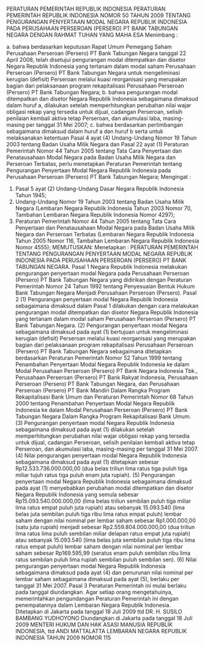  PERATURAN PEMERINTAH REPUBLIK INDONESIA PERATURAN PEMERINTAH REPUBLIK INDONESIA NOMOR 50 TAHUN 2009 TENTANG PENGURANGAN PENYERTAAN MODAL NEGARA REPUBLIK INDONESIA PADA PERUSAHAAN PERSEROAN (PERSERO) PT BANK TABUNGAN NEGARA
DENGAN RAHMAT TUHAN YANG MAHA ESA
Menimbang :

a. bahwa berdasarkan keputusan Rapat Umum Pemegang Saham Perusahaan Perseroan (Persero) PT Bank Tabungan Negara tanggal 22 April 2008, telah disetujui pengurangan modal ditempatkan dan disetor Negara Republik Indonesia yang tertanam dalam modal saham Perusahaan Perseroan (Persero) PT Bank Tabungan Negara untuk mengeliminasi kerugian (defisit) Perseroan melalui kuasi reorganisasi yang merupakan bagian dari pelaksanaan program rekapitalisasi Perusahaan Perseroan (Persero) PT Bank Tabungan Negara;
b. bahwa pengurangan modal ditempatkan dan disetor Negara Republik Indonesia sebagaimana dimaksud dalam huruf a, dilakukan setelah memperhitungkan perubahan nilai wajar obligasi rekap yang tersedia untuk dijual, cadangan Perseroan, selisih penilaian kembali aktiva tetap Perseroan, dan akumulasi laba, masing-masing per tanggal 31 Mei 2007;
c. bahwa berdasarkan pertimbangan sebagaimana dimaksud dalam huruf a dan huruf b serta untuk melaksanakan ketentuan Pasal 4 ayat (4) Undang-Undang Nomor 19 Tahun 2003 tentang Badan Usaha Milik Negara dan Pasal 22 ayat (1) Peraturan Pemerintah Nomor 44 Tahun 2005 tentang Tata Cara Penyertaan dan Penatausahaan Modal Negara pada Badan Usaha Milik Negara dan Perseroan Terbatas, perlu menetapkan Peraturan Pemerintah tentang Pengurangan Penyertaan Modal Negara Republik Indonesia pada Perusahaan Perseroan (Persero) PT Bank Tabungan Negara;
Mengingat :

1. Pasal 5 ayat (2) Undang-Undang Dasar Negara Republik Indonesia Tahun 1945;
2. Undang-Undang Nomor 19 Tahun 2003 tentang Badan Usaha Milik Negara (Lembaran Negara Republik Indonesia Tahun 2003 Nomor 70, Tambahan Lembaran Negara Republik Indonesia Nomor 4297);
3. Peraturan Pemerintah Nomor 44 Tahun 2005 tentang Tata Cara Penyertaan dan Penatausahaan Modal Negara pada Badan Usaha Milik Negara dan Perseroan Terbatas (Lembaran Negara Republik Indonesia Tahun 2005 Nomor 116, Tambahan Lembaran Negara Republik Indonesia Nomor 4555);
MEMUTUSKAN:
 Menetapkan : PERATURAN PEMERINTAH TENTANG PENGURANGAN PENYERTAAN MODAL NEGARA REPUBLIK INDONESIA PADA PERUSAHAAN PERSEROAN (PERSERO) PT BANK TABUNGAN NEGARA.
Pasal 1
Negara Republik Indonesia melakukan pengurangan penyertaan modal Negara pada Perusahaan Perseroan (Persero) PT Bank Tabungan Negara yang didirikan dengan Peraturan Pemerintah Nomor 24 Tahun 1992 tentang Penyesuaian Bentuk Hukum Bank Tabungan Negara Menjadi Perusahaan Perseroan (Persero).
Pasal 2
(1) Pengurangan penyertaan modal Negara Republik Indonesia sebagaimana dimaksud dalam Pasal 1 dilakukan dengan cara melakukan pengurangan modal ditempatkan dan disetor Negara Republik Indonesia yang tertanam dalam modal saham Perusahaan Perseroan (Persero) PT Bank Tabungan Negara.
(2) Pengurangan penyertaan modal Negara sebagaimana dimaksud pada ayat (1) bertujuan untuk mengeliminasi kerugian (defisit) Perseroan melalui kuasi reorganisasi yang merupakan bagian dari pelaksanaan program rekapitalisasi Perusahaan Perseroan (Persero) PT Bank Tabungan Negara sebagaimana ditetapkan berdasarkan Peraturan Pemerintah Nomor 52 Tahun 1999 tentang Penambahan Penyertaan Modal Negara Republik Indonesia ke dalam Modal Perusahaan Perseroan (Persero) PT Bank Negara Indonesia Tbk., Perusahaan Perseroan (Persero) PT Bank Rakyat Indonesia, Perusahaan Perseroan (Persero) PT Bank Tabungan Negara, dan Perusahaan Perseroan (Persero) PT Bank Mandiri Dalam Rangka Program Rekapitalisasi Bank Umum dan Peraturan Pemerintah Nomor 68 Tahun 2000 tentang Penambahan Penyertaan Modal Negara Republik Indonesia ke dalam Modal Perusahaan Perseroan (Persero) PT Bank Tabungan Negara Dalam Rangka Program Rekapitalisasi Bank Umum.
(3) Pengurangan penyertaan modal Negara Republik Indonesia sebagaimana dimaksud pada ayat (1) dilakukan setelah memperhitungkan perubahan nilai wajar obligasi rekap yang tersedia untuk dijual, cadangan Perseroan, selisih penilaian kembali aktiva tetap Perseroan, dan akumulasi laba, masing-masing per tanggal 31 Mei 2007.
(4) Nilai pengurangan penyertaan modal Negara Republik Indonesia sebagaimana dimaksud pada ayat (1) ditetapkan sebesar Rp12.533.736.000.000,00 (dua belas triliun lima ratus tiga puluh tiga miliar tujuh ratus tiga puluh enam juta rupiah).
(5) Pengurangan penyertaan modal Negara Republik Indonesia sebagaimana dimaksud pada ayat (1) menyebabkan perubahan modal ditempatkan dan disetor Negara Republik Indonesia yang semula sebesar Rp15.093.540.000.000,00 (lima belas triliun sembilan puluh tiga miliar lima ratus empat puluh juta rupiah) atau sebanyak 15.093.540 (lima belas juta sembilan puluh tiga ribu lima ratus empat puluh) lembar saham dengan nilai nominal per lembar saham sebesar Rp1.000.000,00 (satu juta rupiah) menjadi sebesar Rp2.559.804.000.000,00 (dua triliun lima ratus lima puluh sembilan miliar delapan ratus empat juta rupiah) atau sebanyak 15.093.540 (lima belas juta sembilan puluh tiga ribu lima ratus empat puluh) lembar saham dengan nilai nominal per lembar saham sebesar Rp169.595,99 (seratus enam puluh sembilan ribu lima ratus sembilan puluh lima rupiah sembilan puluh sembilan sen).
(6) Nilai pengurangan penyertaan modal Negara Republik Indonesia sebagaimana dimaksud pada ayat (4) dan penurunan nilai nominal per lembar saham sebagaimana dimaksud pada ayat (5), berlaku per tanggal 31 Mei 2007.
Pasal 3
Peraturan Pemerintah ini mulai berlaku pada tanggal diundangkan.
Agar setiap orang mengetahuinya, memerintahkan pengundangan Peraturan Pemerintah ini dengan penempatannya dalam Lembaran Negara Republik Indonesia. Ditetapkan di Jakarta pada tanggal 18 Juli 2009 ttd DR. H. SUSILO BAMBANG YUDHOYONO Diundangkan di Jakarta pada tanggal 18 Juli 2009 MENTERI HUKUM DAN HAK ASASI MANUSIA REPUBLIK INDONESIA, ttd ANDI MATTALATTA LEMBARAN NEGARA REPUBLIK INDONESIA TAHUN 2009 NOMOR 115
